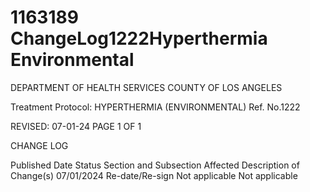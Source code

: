 # 1163189 ChangeLog1222Hyperthermia Environmental

DEPARTMENT OF HEALTH SERVICES 
COUNTY OF LOS ANGELES 
 
Treatment Protocol: HYPERTHERMIA (ENVIRONMENTAL) Ref. No.1222 
 
 
 
 
 
 
REVISED: 07-01-24 PAGE 1 OF 1 
 
CHANGE LOG 
 
Published 
Date 
Status Section and 
Subsection Affected 
Description of Change(s) 
07/01/2024 Re-date/Re-sign Not applicable Not applicable
